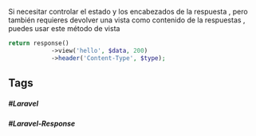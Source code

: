 Si necesitar controlar el estado y los encabezados de la respuesta , pero también requieres devolver una vista como contenido de la respuestas , puedes usar este método de vista

```php
return response()
            ->view('hello', $data, 200)
            ->header('Content-Type', $type);
```

## Tags

##### #Laravel
##### #Laravel-Response